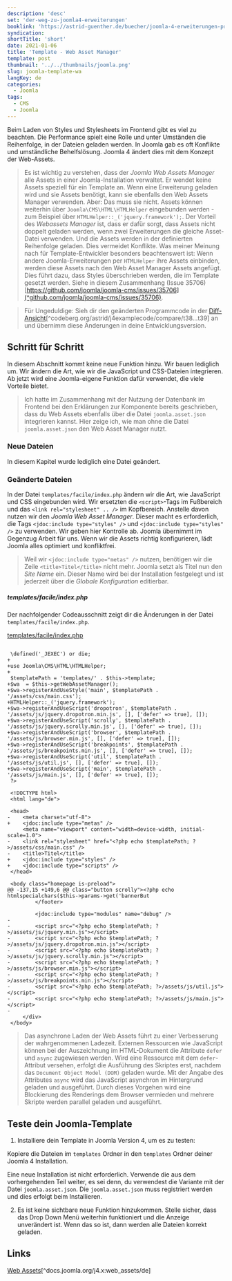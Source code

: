```yaml
---
description: 'desc'
set: 'der-weg-zu-joomla4-erweiterungen'
booklink: 'https://astrid-guenther.de/buecher/joomla-4-erweiterungen-programmieren'
syndication:
shortTitle: 'short'
date: 2021-01-06
title: 'Template - Web Asset Manager'
template: post
thumbnail: '../../thumbnails/joomla.png'
slug: joomla-template-wa
langKey: de
categories:
  - Joomla
tags:
  - CMS
  - Joomla
---
```


Beim Laden von Styles und Stylesheets im Frontend gibt es viel zu beachten. Die Performance spielt eine Rolle und unter Umständen die Reihenfolge, in der Dateien geladen werden. In Joomla gab es oft Konflikte und umständliche Behelfslösung. Joomla 4 ändert dies mit dem Konzept der Web-Assets.<!-- \index{Template!Web-Assets} -->

> Es ist wichtig zu verstehen, dass der _Joomla Web Assets Manager_ alle Assets in einer Joomla-Installation verwaltet. Er wendet keine Assets speziell für ein Template an. Wenn eine Erweiterung geladen wird und sie Assets benötigt, kann sie ebenfalls den Web Assets Manager verwenden. Aber: Das muss sie nicht. Assets können weiterhin über `Joomla\CMS\HTML\HTMLHelper` eingebunden werden - zum Beispiel über `HTMLHelper::_('jquery.framework');`. Der Vorteil des _Webassets Manager_ ist, dass er dafür sorgt, dass Assets nicht doppelt geladen werden, wenn zwei Erweiterungen die gleiche Asset-Datei verwenden. Und die Assets werden in der definierten Reihenfolge geladen. Dies vermeidet Konflikte. Was meiner Meinung nach für Template-Entwickler besonders beachtenswert ist: Wenn andere Joomla-Erweiterungen per `HTMLHelper` ihre Assets einbinden, werden diese Assets nach den Web Asset Manager Assets angefügt. Dies führt dazu, dass Styles überschrieben werden, die im Template gesetzt werden. Siehe in diesem Zusammenhang (Issue 35706)[https://github.com/joomla/joomla-cms/issues/35706](^github.com/joomla/joomla-cms/issues/35706).

> Für Ungeduldige: Sieh dir den geänderten Programmcode in der [Diff-Ansicht](https://codeberg.org/astrid/j4examplecode/compare/t38...t39)[^codeberg.org/astrid/j4examplecode/compare/t38...t39] an und übernimm diese Änderungen in deine Entwicklungsversion.

## Schritt für Schritt

In diesem Abschnitt kommt keine neue Funktion hinzu. Wir bauen lediglich um. Wir ändern die Art, wie wir die JavaScript und CSS-Dateien integrieren. Ab jetzt wird eine Joomla-eigene Funktion dafür verwendet, die viele Vorteile bietet.

> Ich hatte im Zusammenhang mit der Nutzung der Datenbank im Frontend bei den Erklärungen zur Komponente bereits geschrieben, dass du Web Assets ebenfalls über die Datei `joomla.asset.json` integrieren kannst. Hier zeige ich, wie man ohne die Datei `joomla.asset.json` den Web Asset Manager nutzt.

### Neue Dateien

In diesem Kapitel wurde lediglich eine Datei geändert.

### Geänderte Dateien

In der Datei `templates/facile/index.php` ändern wir die Art, wie JavaScript und CSS eingebunden wird. Wir ersetzten die `<script>`-Tags im Fußbereich und das `<link rel="stylesheet" .. />` im Kopfbereich. Anstelle davon nutzen wir den _Joomla Web Asset Manager_. Dieser macht es erforderlich, die Tags `<jdoc:include type="styles" />` und `<jdoc:include type="styles" />` zu verwenden. Wir geben hier Kontrolle ab. Joomla übernimmt im Gegenzug Arbeit für uns. Wenn wir die Assets richtig konfigurieren, lädt Joomla alles optimiert und konfliktfrei.

> Weil wir `<jdoc:include type="metas" />` nutzen, benötigen wir die Zeile `<title>Titel</title>` nicht mehr. Joomla setzt als Titel nun den _Site Name_ ein. Dieser Name wird bei der Installation festgelegt und ist jederzeit über die _Globale Konfiguration_ editierbar.

##### templates/facile/index.php

Der nachfolgender Codeausschnitt zeigt dir die Änderungen in der Datei `templates/facile/index.php`.

[templates/facile/index.php](https://codeberg.org/astrid/j4examplecode/src/branch/a2bb516f85494ecec58e494d25fa788a04e7f02b/src/templates/facile/index.php)

```{diff}

 \defined('_JEXEC') or die;
+
+use Joomla\CMS\HTML\HTMLHelper;
+
 $templatePath = 'templates/' . $this->template;
+$wa  = $this->getWebAssetManager();
+$wa->registerAndUseStyle('main', $templatePath . '/assets/css/main.css');
+HTMLHelper::_('jquery.framework');
+$wa->registerAndUseScript('dropotron', $templatePath . '/assets/js/jquery.dropotron.min.js', [], ['defer' => true], []);
+$wa->registerAndUseScript('scrolly', $templatePath . '/assets/js/jquery.scrolly.min.js', [], ['defer' => true], []);
+$wa->registerAndUseScript('browser', $templatePath . '/assets/js/browser.min.js', [], ['defer' => true], []);
+$wa->registerAndUseScript('breakpoints', $templatePath . '/assets/js/breakpoints.min.js', [], ['defer' => true], []);
+$wa->registerAndUseScript('util', $templatePath . '/assets/js/util.js', [], ['defer' => true], []);
+$wa->registerAndUseScript('main', $templatePath . '/assets/js/main.js', [], ['defer' => true], []);
 ?>

 <!DOCTYPE html>
 <html lang="de">

 <head>
-    <meta charset="utf-8">
+    <jdoc:include type="metas" />
     <meta name="viewport" content="width=device-width, initial-scale=1.0">
-    <link rel="stylesheet" href="<?php echo $templatePath; ?>/assets/css/main.css" />
-    <title>Titel</title>
+    <jdoc:include type="styles" />
+    <jdoc:include type="scripts" />
 </head>

 <body class="homepage is-preload">
@@ -137,15 +149,6 @@ class="button scrolly"><?php echo htmlspecialchars($this->params->get('bannerBut
         </footer>

         <jdoc:include type="modules" name="debug" />
-
-        <script src="<?php echo $templatePath; ?>/assets/js/jquery.min.js"></script>
-        <script src="<?php echo $templatePath; ?>/assets/js/jquery.dropotron.min.js"></script>
-        <script src="<?php echo $templatePath; ?>/assets/js/jquery.scrolly.min.js"></script>
-        <script src="<?php echo $templatePath; ?>/assets/js/browser.min.js"></script>
-        <script src="<?php echo $templatePath; ?>/assets/js/breakpoints.min.js"></script>
-        <script src="<?php echo $templatePath; ?>/assets/js/util.js"></script>
-        <script src="<?php echo $templatePath; ?>/assets/js/main.js"></script>
-
     </div>
 </body>

```

> Das asynchrone Laden der Web Assets führt zu einer Verbesserung der wahrgenommenen Ladezeit. Externen Ressourcen wie JavaScript können bei der Auszeichnung im HTML-Dokument die Attribute `defer` und `async` zugewiesen werden. Wird eine Ressource mit dem `defer`-Attribut versehen, erfolgt die Ausführung des Skriptes erst, nachdem das `Document Object Model (DOM)` geladen wurde. Mit der Angabe des Attributes `async` wird das JavaScript asynchron im Hintergrund geladen und ausgeführt. Durch dieses Vorgehen wird eine Blockierung des Renderings dem Browser vermieden und mehrere Skripte werden parallel geladen und ausgeführt.

## Teste dein Joomla-Template

1. Installiere dein Template in Joomla Version 4, um es zu testen:

Kopiere die Dateien im `templates` Ordner in den `templates` Ordner deiner Joomla 4 Installation.

Eine neue Installation ist nicht erforderlich. Verwende die aus dem vorhergehenden Teil weiter, es sei denn, du verwendest die Variante mit der Datei `joomla.asset.json`. Die `joomla.asset.json` muss registriert werden und dies erfolgt beim Installieren.

2. Es ist keine sichtbare neue Funktion hinzukommen. Stelle sicher, dass das Drop Down Menü weiterhin funktioniert und die Anzeige unverändert ist. Wenn das so ist, dann werden alle Dateien korrekt geladen.

## Links

[Web Assets](https://docs.joomla.org/J4.x:Web_Assets/de)[^docs.joomla.org/j4.x:web_assets/de]
<img src="https://vg08.met.vgwort.de/na/280e411fc425447591db2fec37dad317" width="1" height="1" alt="">
